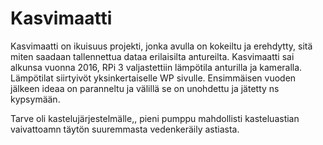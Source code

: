 # Kasvimaatti


Kasvimaatti on ikuisuus projekti, jonka avulla on kokeiltu ja erehdytty, sitä miten saadaan tallennettua dataa erilaisilta antureilta.
Kasvimaatti sai alkunsa vuonna 2016, RPi 3 valjastettiin lämpötila anturilla ja kameralla. Lämpötilat siirtyivöt yksinkertaiselle WP sivulle.
Ensimmäisen vuoden jälkeen ideaa on paranneltu ja välillä se on unohdettu ja jätetty ns kypsymään.

Tarve oli kastelujärjestelmälle,, pieni pumppu mahdollisti kasteluastian vaivattoamn täytön suuremmasta vedenkeräily astiasta.

